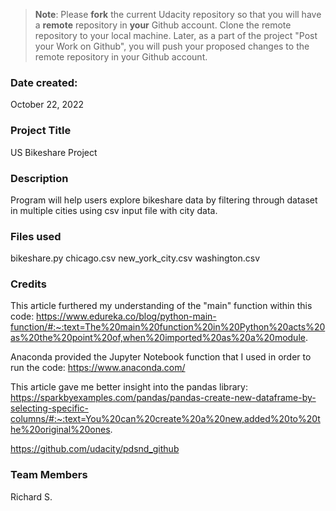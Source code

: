 >**Note**: Please **fork** the current Udacity repository so that you will have a **remote** repository in **your** Github account. Clone the remote repository to your local machine. Later, as a part of the project "Post your Work on Github", you will push your proposed changes to the remote repository in your Github account.

### Date created:
October 22, 2022

### Project Title
US Bikeshare Project

### Description
Program will help users explore bikeshare data by filtering through dataset in multiple cities using csv input file with city data.

### Files used
bikeshare.py
chicago.csv
new_york_city.csv
washington.csv

### Credits
This article furthered my understanding of the "main" function within this code:
https://www.edureka.co/blog/python-main-function/#:~:text=The%20main%20function%20in%20Python%20acts%20as%20the%20point%20of,when%20imported%20as%20a%20module.

Anaconda provided the Jupyter Notebook function that I used in order to run the code:
https://www.anaconda.com/

This article gave me better insight into the pandas library:
https://sparkbyexamples.com/pandas/pandas-create-new-dataframe-by-selecting-specific-columns/#:~:text=You%20can%20create%20a%20new,added%20to%20the%20original%20ones.

https://github.com/udacity/pdsnd_github

### Team Members
Richard S.
